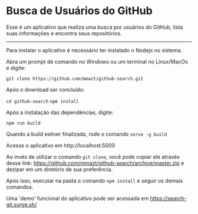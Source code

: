 # Busca de Usuários do GitHub

Esse é um aplicativo que realiza uma busca por usuários do GitHub, lista suas informações e encontra seus repositórios.

---

Para instalar o aplicativo é necessário ter instalado o Nodejs no sistema.

Abra um prompt de comando no Windows ou um terminal no Linux/MacOs e digite:

`git clone https://github.com/mmazt/github-search.git`

Após o download ser concluído:

`cd github-search`
`npm install`

Após a instalação das dependências, digite:

`npm run build`

Quando a build estiver finalizada, rode o comando `serve -g build`

Acesse o aplicativo em http://localhost:5000

Ao invés de utilizar o comando `git clone`, você pode copiar ele através desse link: https://github.com/mmazt/github-search/archive/master.zip e dezipar em um diretório de sua preferência. 

Após isso, executar na pasta o comando `npm install` e seguir os demais comandos.

Uma 'demo' funcional do aplicativo pode ser acessada em https://search-git.surge.sh/